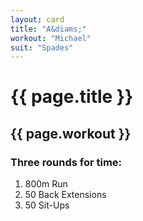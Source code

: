 ```yaml
---
layout: card
title: "A&diams;"
workout: "Michael"
suit: "Spades"
---
```


<h1 class="red">{{ page.title }}</h1>

<h2>{{ page.workout }}</h2>

<h3>Three rounds for time:</h3>

<ol>
  <li>800m Run</li>
  <li>50 Back Extensions </li>
  <li>50 Sit-Ups</li>
</ol>
